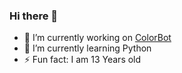### Hi there 👋


- 🔭 I’m currently working on [ColorBot](https://github.com/luis-07/colorbot)
- 🌱 I’m currently learning Python
- ⚡ Fun fact: I am 13 Years old
